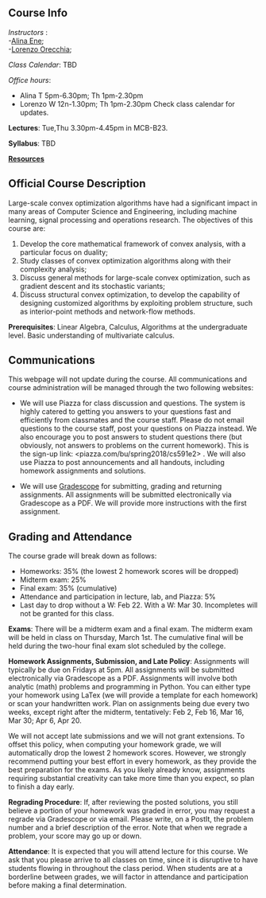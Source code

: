 ## Course Info 

_Instructors_ :  
-[Alina Ene];  
-[Lorenzo Orecchia]; 

_Class Calendar_: TBD

_Office hours_: 
- Alina T 5pm-6.30pm; Th 1pm-2.30pm
- Lorenzo W  12n-1.30pm; Th 1pm-2.30pm 
Check class calendar for updates.

__Lectures__: Tue,Thu 3.30pm-4.45pm in MCB-B23.  

__Syllabus__: TBD

[__Resources__](resources.md)


## Official Course Description

Large-scale convex optimization algorithms have had a significant impact in many areas of Computer Science and Engineering, including machine learning, signal processing and operations research. The objectives of this course are:

1. Develop the core mathematical framework of convex analysis, with a particular focus on duality;
2. Study classes of convex optimization algorithms along with their complexity analysis;
3. Discuss general methods for large-scale convex optimization, such as gradient descent and its stochastic variants;
4. Discuss structural convex optimization, to develop the capability of designing customized algorithms by exploiting problem structure, such as interior-point methods and network-flow methods.

**Prerequisites**: Linear Algebra, Calculus, Algorithms at the undergraduate level. Basic understanding of multivariate calculus.

## Communications

This webpage will not update during the course.  All communications and course administration will be managed through the two following websites:

- We will use Piazza for class discussion and questions. The system is highly catered to getting you answers to your questions fast and efficiently from classmates and the course staff. Please do not email questions to the course staff, post your questions on Piazza instead. We also encourage you to post answers to student questions there (but obviously, not answers to problems on the current homework). This is the sign-up link: <piazza.com/bu/spring2018/cs591e2> . We will also use Piazza to post announcements and all handouts, including homework assignments and solutions.

- We will use [Gradescope](www.gradescope.com) for submitting, grading and returning assignments. All assignments will be submitted electronically via Gradescope as a PDF. We will provide more instructions with the first assignment.

## Grading and Attendance

The course grade will break down as follows:

- Homeworks: 35% (the lowest 2 homework scores will be dropped)
- Midterm exam: 25%
- Final exam: 35% (cumulative)
- Attendance and participation in lecture, lab, and Piazza: 5%
- Last day to drop without a W: Feb 22. With a W: Mar 30. Incompletes will not be granted for this class.

__Exams__: There will be a midterm exam and a final exam. The midterm exam will be held in class on Thursday, March 1st. The cumulative final will be held during the two-hour final exam slot scheduled by the college.

__Homework Assignments, Submission, and Late Policy__: Assignments will typically be due on Fridays at 5pm. All assignments will be submitted electronically via Gradescope as a PDF. Assignments will involve both analytic (math) problems and programming in Python. You can either type your homework using LaTex (we will provide a template for each homework) or scan your handwritten work. Plan on assignments being due every two weeks, except right after the midterm, tentatively: Feb 2, Feb 16, Mar 16, Mar 30; Apr 6, Apr 20. 

We will not accept late submissions and we will not grant extensions. To offset this policy, when computing your homework grade, we will automatically drop the lowest 2 homework scores. However, we strongly recommend putting your best effort in every homework, as they provide the best preparation for the exams. As you likely already know, assignments requiring substantial creativity can take more time than you expect, so plan to finish a day early. 

__Regrading Procedure__: If, after reviewing the posted solutions, you still believe a portion of your homework was graded in error, you may request a regrade via Gradescope or via email. Please write, on a PostIt, the problem number and a brief description of the error. Note that when we regrade a problem, your score may go up or down. 

__Attendance__: It is expected that you will attend lecture for this course. We ask that you please arrive to all classes on time, since it is disruptive to have students flowing in throughout the class period. When students are at a borderline between grades, we will factor in attendance and participation before making a final determination.


[Alina Ene]: http://cs-people.bu.edu/aene/
[Lorenzo Orecchia]: http://cs-people.bu.edu/orecchia/index.html
